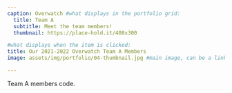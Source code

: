 ```yaml
---
caption: Overwatch #what displays in the portfolio grid:
  title: Team A
  subtitle: Meet the team members!
  thumbnail: https://place-hold.it/400x300

#what displays when the item is clicked:
title: Our 2021-2022 Overwatch Team A Members
image: assets/img/portfolio/04-thumbnail.jpg #main image, can be a link or a file in assets/img/portfolio

---
```


Team A members code.
